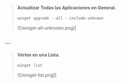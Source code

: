 > #### Actualizar Todas las Aplicaciones en General.
> ``` PowerShell
> winget upgrade --all --include-unknown
> ```
> ![[winget-all-unknown.png]]

<br>
---
<br>

> #### Verlos en una Lista.
> ``` PowerShell
> winget list
> ```
> ![[winget-list.png]]